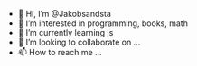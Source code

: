 - 👋 Hi, I’m @Jakobsandsta
- 👀 I’m interested in programming, books, math
- 🌱 I’m currently learning js
- 💞️ I’m looking to collaborate on ...
- 📫 How to reach me ...

<!---
Jakobsandsta/Jakobsandsta is a ✨ special ✨ repository because its `README.md` (this file) appears on your GitHub profile.
You can click the Preview link to take a look at your changes.
--->
